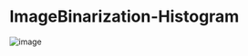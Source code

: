 # ImageBinarization-Histogram
![image](https://github.com/xawian/ImageBinarization-Histogram/assets/66998201/79feb1a8-9cf5-43dc-9462-940774501bdb)
